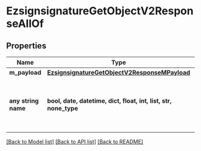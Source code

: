 # EzsignsignatureGetObjectV2ResponseAllOf


## Properties
Name | Type | Description | Notes
------------ | ------------- | ------------- | -------------
**m_payload** | [**EzsignsignatureGetObjectV2ResponseMPayload**](EzsignsignatureGetObjectV2ResponseMPayload.md) |  | 
**any string name** | **bool, date, datetime, dict, float, int, list, str, none_type** | any string name can be used but the value must be the correct type | [optional]

[[Back to Model list]](../README.md#documentation-for-models) [[Back to API list]](../README.md#documentation-for-api-endpoints) [[Back to README]](../README.md)


